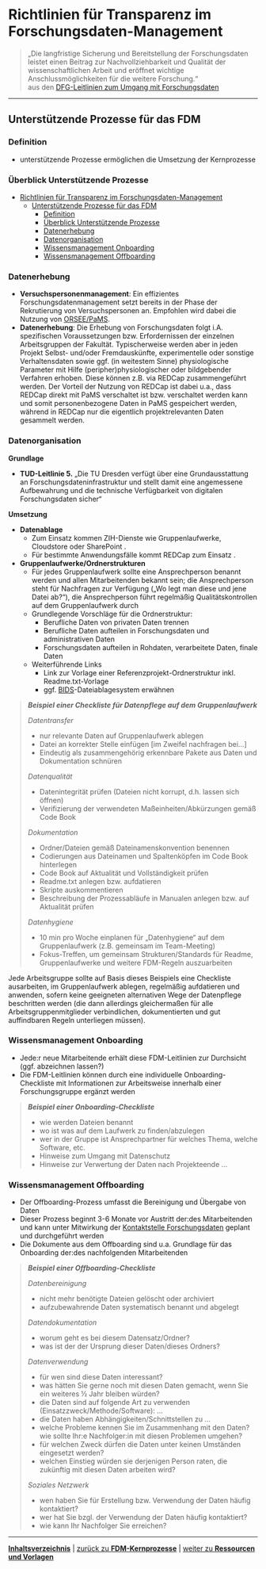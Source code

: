 # Richtlinien für Transparenz im Forschungsdaten-Management

> „Die langfristige Sicherung und Bereitstellung der Forschungsdaten leistet einen Beitrag zur Nachvollziehbarkeit und Qualität der wissenschaftlichen Arbeit und eröffnet wichtige Anschlussmöglichkeiten für die weitere Forschung.“<br> 
aus den [DFG-Leitlinien zum Umgang mit Forschungsdaten](https://www.dfg.de/download/pdf/foerderung/grundlagen_dfg_foerderung/forschungsdaten/leitlinien_forschungsdaten.pdf)

---

## Unterstützende Prozesse für das FDM

### Definition

+ unterstützende Prozesse ermöglichen die Umsetzung der Kernprozesse

### Überblick Unterstützende Prozesse

- [Richtlinien für Transparenz im Forschungsdaten-Management](#richtlinien-für-transparenz-im-forschungsdaten-management)
  - [Unterstützende Prozesse für das FDM](#unterstützende-prozesse-für-das-fdm)
    - [Definition](#definition)
    - [Überblick Unterstützende Prozesse](#überblick-unterstützende-prozesse)
    - [Datenerhebung](#datenerhebung)
    - [Datenorganisation](#datenorganisation)
    - [Wissensmanagement Onboarding](#wissensmanagement-onboarding)
    - [Wissensmanagement Offboarding](#wissensmanagement-offboarding)

### Datenerhebung

+ **Versuchspersonenmanagement**: Ein effizientes Forschungsdatenmanagement setzt bereits in der Phase der Rekrutierung von Versuchspersonen an. Empfohlen wird dabei die Nutzung von [ORSEE/PaMS](RTFM_05_Tools.md#orseepams). <!-- @Jens: bitte groben Ablauf der Kommunikation von ORSEE und PaMS einfügen --> 
+ **Datenerhebung**: Die Erhebung von Forschungsdaten folgt i.A. spezifischen Voraussetzungen bzw. Erfordernissen der einzelnen Arbeitsgruppen der Fakultät. Typischerweise werden aber in jeden Projekt Selbst- und/oder Fremdauskünfte, experimentelle oder sonstige Verhaltensdaten sowie ggf. (in weitestem Sinne) physiologische Parameter mit Hilfe (peripher)physiologischer oder bildgebender Verfahren erhoben. Diese können z.B. via REDCap zusammengeführt werden. Der Vorteil der Nutzung von REDCap ist dabei u.a., dass REDCap direkt mit PaMS verschaltet ist bzw. verschaltet werden kann und somit personenbezogene Daten in PaMS gespeichert werden, während in REDCap nur die eigentlich projektrelevanten Daten gesammelt werden.

### Datenorganisation

**Grundlage**

+ **TUD-Leitlinie 5.** „Die TU Dresden verfügt über eine Grundausstattung an Forschungsdateninfrastruktur und stellt damit eine angemessene Aufbewahrung und die technische Verfügbarkeit von digitalen Forschungsdaten sicher“

**Umsetzung**

+ **Datenablage**  <!-- ergänzen durch Team Forschungsdaten -->
  + Zum Einsatz kommen ZIH-Dienste wie Gruppenlaufwerke, Cloudstore oder SharePoint <!-- Denise: Link zu Tools -->.
  + Für bestimmte Anwendungsfälle kommt REDCap zum Einsatz <!-- Jens: Link zu Tools -->.
+ **Gruppenlaufwerke/Ordnerstrukturen**
  + Für jedes Gruppenlaufwerk sollte eine Ansprechperson benannt werden und allen Mitarbeitenden bekannt sein; die Ansprechperson steht für Nachfragen zur Verfügung („Wo legt man diese und jene Datei ab?“), die Ansprechperson führt regelmäßig Qualitätskontrollen auf dem Gruppenlaufwerk durch <!-- Denise: Link zu Tools -->
  + Grundlegende Vorschläge für die Ordnerstruktur:
    + Berufliche Daten von privaten Daten trennen <!-- ??? --><!-- Kommentar Denise: das spielt m.E. hier keine Rolle, diese Richtlinien/Handreichung gilt für Forschungsdaten-->
    + Berufliche Daten aufteilen in Forschungsdaten und administrativen Daten <!-- ??? --> <!--Kommentar Denise: hier könnte eine genauere Erklärung helfen, dass administrative Daten nur wichtig sind, wenn diese zum besseren Verständnis der Forschungsdaten notwendig sind, so haben wir in der AO ja beschlossen, die Projektanträge/-bewilligungen mit abzulegen um den Projektablauf generell besser nachvollziehbar zu machen-->
    + Forschungsdaten aufteilen in Rohdaten, verarbeitete Daten, finale Daten  <!-- Analyseskripte, Stimuli und Experimentalskripte noch hinzufügen? oder ist dies genug durch den früheren Punkt Datendokumentation abgedeckt?-->
  + Weiterführende Links
    + Link zur Vorlage einer Referenzprojekt-Ordnerstruktur inkl. Readme.txt-Vorlage <!-- Folgende Professuren verwenden Ordnerstrukturen, die als Vorlage dienen könnten: „Behaviorale Psychotherapie“ und „Differentielle Psychologie“ -->
    + ggf. [BIDS](https://www.nature.com/articles/sdata201644)-Dateiablagesystem erwähnen

<!--Kommentar Christoph: Frage mich, ob man mal was anschaffen/ergänzen sollte zu Datenablage auf Hardware. Gerade für größere Daten (zB A5) sind Gruppenlaufwerke eher ungünstig. Vielleicht also mal größere Festplatten in einen PC einbauen und diesen dann als (offline) Datenablage nutzen? -->
>***Beispiel einer Checkliste für Datenpflege auf dem Gruppenlaufwerk***
>
>*Datentransfer*
>+ nur relevante Daten auf Gruppenlaufwerk ablegen <!-- Definition von „relevant“ ergänzen; im Zweifelsfall: Absprache im jeweiligen Team -->
>+ Datei an korrekter Stelle einfügen [im Zweifel nachfragen bei…]
>+ Eindeutig als zusammengehörig erkennbare Pakete aus Daten und Dokumentation schnüren
>
>*Datenqualität*
>+ Datenintegrität prüfen (Dateien nicht korrupt, d.h. lassen sich öffnen)
>+ Verifizierung der verwendeten Maßeinheiten/Abkürzungen gemäß Code Book 
>
>*Dokumentation*
>+ Ordner/Dateien gemäß Dateinamenskonvention benennen
>+ Codierungen aus Dateinamen und Spaltenköpfen im Code Book hinterlegen
>+ Code Book auf Aktualität und Vollständigkeit prüfen
>+ Readme.txt anlegen bzw. aufdatieren
>+ Skripte auskommentieren
>+ Beschreibung der Prozessabläufe in Manualen anlegen bzw. auf Aktualität prüfen
>
>*Datenhygiene*
>+ 10 min pro Woche einplanen für „Datenhygiene“ auf dem Gruppenlaufwerk (z.B. gemeinsam im Team-Meeting)
>+ Fokus-Treffen, um gemeinsam Strukturen/Standards für Readme, Gruppenlaufwerke und weitere FDM-Regeln auszuarbeiten

Jede Arbeitsgruppe sollte auf Basis dieses Beispiels eine Checkliste ausarbeiten, im Gruppenlaufwerk ablegen, regelmäßig aufdatieren <!-- Kommentar Denise: Was bedeutet das?-->und anwenden, sofern keine geeigneten alternativen Wege der Datenpflege beschritten werden (die dann allerdings gleichermaßen für alle Arbeitsgruppenmitglieder verbindlichen, dokumentierten und gut auffindbaren Regeln unterliegen müssen).

### Wissensmanagement Onboarding
+ Jede:r neue Mitarbeitende erhält diese FDM-Leitlinien zur Durchsicht (ggf. abzeichnen lassen?)<!--Beispiele für solche Dokumente finden sich bei den Professuren „Abhängiges Verhalten“ und „Arbeits- und Organisationspsychologie"--> <!--Kommentar Denise: zusätzliche Empfehlung einer unterschriebenen, verbindlichen Vereinbarung zwischen MA/Projektleitung mit der Lehrstuhlleitung? siehe AO-->
+ Die FDM-Leitlinien können durch eine individuelle Onboarding-Checkliste mit Informationen zur Arbeitsweise innerhalb einer Forschungsgruppe ergänzt werden

>***Beispiel einer Onboarding-Checkliste*** 
><!--Mögliche Regelung: jede Forschungsgruppe soll auf Basis dieses Beispiels eine Checkliste ausarbeiten, im Gruppenlaufwerk ablegen, regelmäßig aufdatieren und anwenden-->
>+ wie werden Dateien benannt
>+ wo ist was auf dem Laufwerk zu finden/abzulegen
>+ wer in der Gruppe ist Ansprechpartner für welches Thema, welche Software, etc. 
>+ Hinweise zum Umgang mit Datenschutz
>+ Hinweise zur Verwertung der Daten nach Projekteende …

### Wissensmanagement Offboarding
+ Der Offboarding-Prozess umfasst die Bereinigung und Übergabe von Daten 
+ Dieser Prozess beginnt 3-6 Monate vor Austritt der:des Mitarbeitenden und kann unter Mitwirkung der [Kontaktstelle Forschungsdaten](https://tu-dresden.de/forschung-transfer/services-fuer-forschende/kontaktstelle-forschungsdaten) geplant und durchgeführt werden
+ Die Dokumente aus dem Offboarding sind u.a. Grundlage für das Onboarding der:des nachfolgenden Mitarbeitenden

>***Beispiel einer Offboarding-Checkliste***
><!-- Mögliche Regelung: jede Forschungsgruppe soll auf Basis dieses Beispiels eine Checkliste ausarbeiten, im Gruppenlaufwerk ablegen, regelmäßig aufdatieren und anwenden; Beispiel für ein solches Dokument findet sich bei der Professur „Arbeits- und Organisationspsychologie“ -->
>*Datenbereinigung*
>+ nicht mehr benötigte Dateien gelöscht oder archiviert
>+ aufzubewahrende Daten systematisch benannt und abgelegt
>
>*Datendokumentation*
>+ worum geht es bei diesem Datensatz/Ordner?
>+ was ist der der Ursprung dieser Daten/dieses Ordners?
>
>*Datenverwendung*
>+ für wen sind diese Daten interessant? 
>+ was hätten Sie gerne noch mit diesen Daten gemacht, wenn Sie ein weiteres ½ Jahr bleiben würden?
>+ die Daten sind auf folgende Art zu verwenden (Einsatzzweck/Methode/Software): …
>+ die Daten haben Abhängigkeiten/Schnittstellen zu …
>+ welche Probleme kennen Sie im Zusammenhang mit den Daten? wie sollte Ihr:e Nachfolger:in mit diesen Problemen umgehen?
>+ für welchen Zweck dürfen die Daten unter keinen Umständen eingesetzt werden?
>+ welchen Einstieg würden sie derjenigen Person raten, die zukünftig mit diesen Daten arbeiten wird?
>
>*Soziales Netzwerk*
>+ wen haben Sie für Erstellung bzw. Verwendung der Daten häufig kontaktiert?
>+ wer hat Sie bzgl. der Verwendung der Daten häufig kontaktiert?
>+ wie kann Ihr Nachfolger Sie erreichen?

---

[**Inhaltsverzeichnis**](RTFM_00_Inhalt.md) | [zurück zu **FDM-Kernprozesse**](RTFM_03_Kernprozesse.md) | [weiter zu **Ressourcen und Vorlagen**](RTFM_06_Ressourcen.md)
